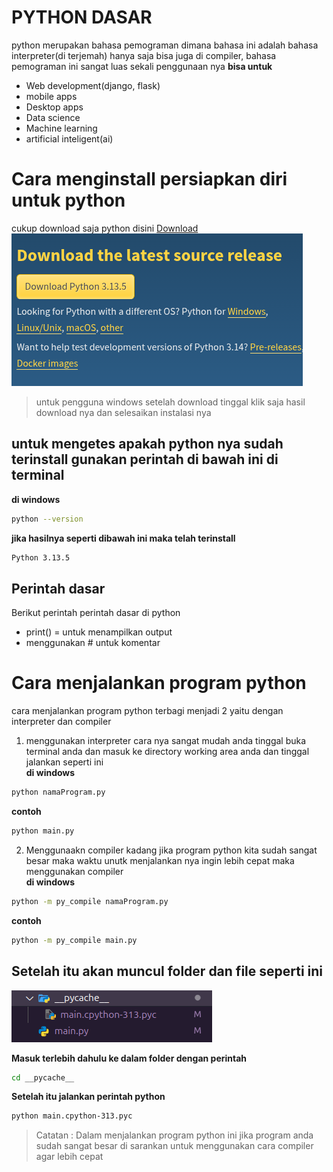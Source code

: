 # PYTHON DASAR
python merupakan bahasa pemograman dimana bahasa ini adalah bahasa interpreter(di terjemah) hanya saja bisa juga di compiler, bahasa pemograman ini sangat luas sekali penggunaan nya
**bisa untuk**
- Web development(django, flask)
- mobile apps
- Desktop apps
- Data science
- Machine learning
- artificial inteligent(ai)


# Cara menginstall persiapkan diri untuk python
cukup download saja python disini [Download](https://www.python.org/downloads/)<br>
![image](img/image.png)<br>
> untuk pengguna windows setelah download tinggal klik saja hasil download nya dan selesaikan instalasi nya

## untuk mengetes apakah python nya sudah terinstall gunakan perintah di bawah ini di terminal

**di windows**
```bash
python --version
```


**jika hasilnya seperti dibawah ini maka telah terinstall**
```bash
Python 3.13.5
```

## Perintah dasar
Berikut perintah perintah dasar di python
- print() = untuk menampilkan output 
- menggunakan # untuk komentar

# Cara menjalankan program python
cara menjalankan program python terbagi menjadi 2 yaitu dengan interpreter dan compiler

1. menggunakan interpreter
cara nya sangat mudah anda tinggal buka terminal anda dan masuk ke directory working area anda dan tinggal jalankan seperti ini <br>
**di windows**
```bash
python namaProgram.py
```
**contoh**
```bash
python main.py
```

2. Menggunaakn compiler
kadang jika program python kita sudah sangat besar maka waktu unutk menjalankan nya ingin lebih cepat maka menggunakan compiler <br>
**di windows**
```bash
python -m py_compile namaProgram.py
```
**contoh**
```bash
python -m py_compile main.py
```

## Setelah itu akan muncul folder dan file seperti ini
![image](img/pycace.png)

**Masuk terlebih dahulu ke dalam folder dengan perintah**
```bash
cd __pycache__
```

**Setelah itu jalankan perintah python**
```bash
python main.cpython-313.pyc
```

> Catatan : Dalam menjalankan program python ini jika program anda sudah sangat besar di sarankan untuk menggunakan cara compiler agar lebih cepat